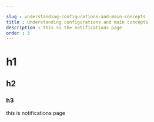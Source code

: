 ```yaml
---

slug : understanding-configurations-and-main-concepts
title : Understanding configurations and main concepts
description : this si the notifications page
order : 3
---
```


# h1

## h2

### h3


this is notifications page